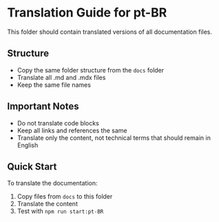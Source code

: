 # Translation Guide for pt-BR

This folder should contain translated versions of all documentation files.

## Structure
- Copy the same folder structure from the `docs` folder
- Translate all .md and .mdx files
- Keep the same file names

## Important Notes
- Do not translate code blocks
- Keep all links and references the same
- Translate only the content, not technical terms that should remain in English

## Quick Start
To translate the documentation:
1. Copy files from `docs` to this folder
2. Translate the content
3. Test with `npm run start:pt-BR`
